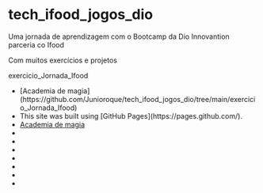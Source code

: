 # tech_ifood_jogos_dio
<p>Uma jornada de aprendizagem com o Bootcamp da Dio Innovantion parceria co Ifood</p>
<p>Com muitos exercícios e projetos</p>
<p>exercicio_Jornada_Ifood</p>
<ul>
  <li>[Academia de magia](https://github.com/Junioroque/tech_ifood_jogos_dio/tree/main/exercicio_Jornada_Ifood)</li>
  <li>This site was built using [GitHub Pages](https://pages.github.com/).</li>
  <li><a href=“https://github.com/Junioroque/tech_ifood_jogos_dio/tree/main/exercicio_Jornada_Ifood“>Academia de magia</a></li>
  <li></li>
  <li></li>
  <li></li>
  <li></li>
  <li></li>
  <li></li>
  <li></li>
</ul>
